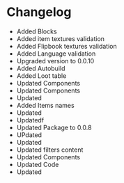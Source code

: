 # Changelog 
- Added Blocks
- Added item textures validation
- Added Flipbook textures validation
- Added Language validation
- Upgraded version to 0.0.10
- Added Autobuild
- Added Loot table
- Updated Components
- Updated Components
- Updated
- Added Items names
- Updated
- Updatedf
- Updated Package to 0.0.8
- UPdated
- Updated
- Updated filters content
- Updated Components
- Updated Code
- Updated